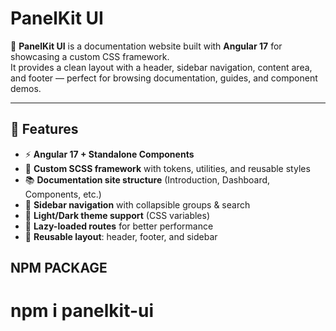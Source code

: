 # PanelKit UI

📖 **PanelKit UI** is a documentation website built with **Angular 17** for showcasing a custom CSS framework.  
It provides a clean layout with a header, sidebar navigation, content area, and footer — perfect for browsing documentation, guides, and component demos.

---

## 🚀 Features

- ⚡ **Angular 17 + Standalone Components**
- 🎨 **Custom SCSS framework** with tokens, utilities, and reusable styles
- 📚 **Documentation site structure** (Introduction, Dashboard, Components, etc.)
- 🧭 **Sidebar navigation** with collapsible groups & search
- 🌙 **Light/Dark theme support** (CSS variables)
- 🔄 **Lazy-loaded routes** for better performance
- 🧩 **Reusable layout**: header, footer, and sidebar


## NPM PACKAGE
# npm i panelkit-ui